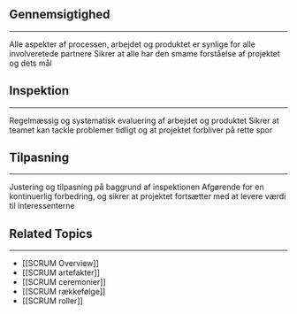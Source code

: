 ## Gennemsigtighed
---
Alle aspekter af processen, arbejdet og produktet er synlige for alle involveretede partnere
Sikrer at alle har den smame forståelse af projektet og dets mål

## Inspektion
---
Regelmæssig og systematisk evaluering af arbejdet og produktet
Sikrer at teamet kan tackle problemer tidligt og at projektet forbliver på rette spor

## Tilpasning
---
Justering og tilpasning på baggrund af inspektionen
Afgørende for en kontinuerlig forbedring, og sikrer at projektet fortsætter med at levere værdi til interessenterne

## Related Topics
---
- [[SCRUM Overview]]
- [[SCRUM artefakter]]
- [[SCRUM ceremonier]]
- [[SCRUM rækkefølge]]
- [[SCRUM roller]]